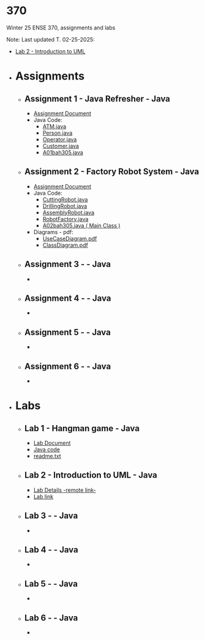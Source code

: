 # 370
Winter 25 ENSE 370, assignments and labs

Note: Last updated T. 02-25-2025:
- [ Lab 2 - Introduction to UML ](#lab2--introduction-to-uml--java)

- # Assignments
  - ## Assignment 1 - Java Refresher - Java
    - [ Assignment Document ](https://github.com/bilalalissa/370/blob/main/Labs/Lab1/lab1.pdf)
    - Java Code:
      - [ ATM.java ](https://github.com/bilalalissa/370/blob/main/Assignments/asmnt1/ATM.java)
      - [ Person.java ](https://github.com/bilalalissa/370/blob/main/Assignments/asmnt1/Person.java)
      - [ Operator.java ](https://github.com/bilalalissa/370/blob/main/Assignments/asmnt1/Operator.java)
      - [ Customer.java ](https://github.com/bilalalissa/370/blob/main/Assignments/asmnt1/Customer.java)
      - [ A01bah305.java ](https://github.com/bilalalissa/370/blob/main/Assignments/asmnt2/A01bah305.java)
  - ## Assignment 2 - Factory Robot System - Java
    - [ Assignment Document ](https://github.com/bilalalissa/370/blob/main/Assignments/asmnt2/Assignment-A02-Design-Patterns-I.pdf)
    - Java Code:
      - [ CuttingRobot.java ](https://github.com/bilalalissa/370/blob/main/Assignments/asmnt2/CuttingRobot.java)
      - [ DrillingRobot.java ](https://github.com/bilalalissa/370/blob/main/Assignments/asmnt2/DrillingRobot.java)
      - [ AssemblyRobot.java ](https://github.com/bilalalissa/370/blob/main/Assignments/asmnt2/AssemblyRobot.java)
      - [ RobotFactory.java ](https://github.com/bilalalissa/370/blob/main/Assignments/asmnt2/RobotFactory.java)
      - [ A02bah305.java ( Main Class ) ](https://github.com/bilalalissa/370/blob/main/Assignments/asmnt2/A02bah305.java)
    - Diagrams - pdf:
      - [ UseCaseDiagram.pdf ](https://github.com/bilalalissa/370/blob/main/Assignments/asmnt2/UseCaseDiagram.pdf)
      - [ ClassDiagram.pdf ](https://github.com/bilalalissa/370/blob/main/Assignments/asmnt2/ClassDiagram.pdf)
  - ## Assignment 3 -  - Java
    - 
  - ## Assignment 4 -  - Java
    - 
  - ## Assignment 5 -  - Java
    - 
  - ## Assignment 6 -  - Java
    - 
- # Labs
  - ## Lab 1 - Hangman game - Java
    - [ Lab Document ](https://github.com/bilalalissa/370/blob/main/Labs/Lab1/lab1.pdf)
    - [ Java code ](https://github.com/bilalalissa/370/tree/main/Labs/Lab1/Hangman_v3_final_fixed.java)
    - [ readme.txt ](https://github.com/bilalalissa/370/tree/main/Labs/Lab1/readme.txt)
  - ## Lab 2 - Introduction to UML - Java
    - [ Lab Details -remote link- ](https://github.com/tdoug19/ENSE_370_Lab/blob/main/Lab-2/UMLRefresher.md)
    - [ Lab link ](https://github.com/bilalalissa/370/blob/main/Labs/Lab2/README.md)
  - ## Lab 3 -  - Java
    - 
  - ## Lab 4 -  - Java
    - 
  - ## Lab 5 -  - Java
    - 
  - ## Lab 6 -  - Java
    - 
